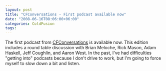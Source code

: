 ```yaml
---
layout: post
title: "CFConversations - First podcast available now"
date: "2008-06-16T08:06:00+06:00"
categories: ColdFusion 
tags: 
---
```


The first podcast from <a href="http://www.cfconversations.com/">CFConversations</a> is available now. This edition includes a round table discussion with Brian Meloche, Rick Mason, Adam Haskell, Jeff Coughlin, and Aaron West. In the past, I've had difficulties "getting into" podcasts because I don't drive to work, but I'm going to force myself to slow down a bit and listen.